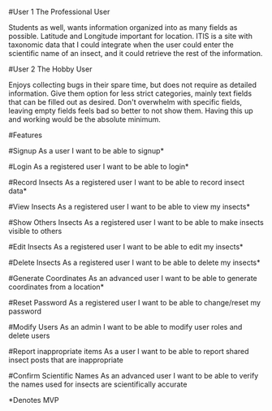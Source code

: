 #User 1
 The Professional User

Students as well, wants information organized into as many fields as possible. Latitude and Longitude important for location.
ITIS is a site with taxonomic data that I could integrate when the user could enter the
scientific name of an insect, and it could retrieve the rest of the information.


#User 2
The Hobby User

Enjoys collecting bugs in their spare time, but does not require as detailed information.
Give them option for less strict categories, mainly text fields that can be filled out as desired.
Don't overwhelm with specific fields, leaving empty fields feels bad so better to not show them.
Having this up and working would be the absolute minimum.


#Features

#Signup
As a user I want to be able to signup*

#Login
As a registered user I want to be able to login*

#Record Insects
As a registered user I want to be able to record insect data*

#View Insects
As a registered user I want to be able to view my insects*

#Show Others Insects
As a registered user I want to be able to make insects visible to others

#Edit Insects
As a registered user I want to be able to edit my insects*

#Delete Insects
As a registered user I want to be able to delete my insects*

#Generate Coordinates
As an advanced user I want to be able to generate coordinates from a location*

#Reset Password
As a registered user I want to be able to change/reset my password

#Modify Users
As an admin I want to be able to modify user roles and delete users

#Report inappropriate items
As a user I want to be able to report shared insect posts that are inappropriate

#Confirm Scientific Names
As an advanced user I want to be able to verify the names used for insects are scientifically accurate

*Denotes MVP